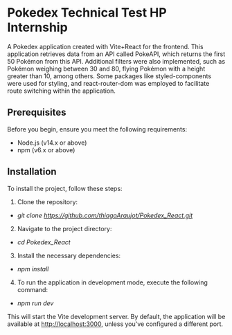 # Pokedex Technical Test HP Internship 

A Pokedex application created with Vite+React for the frontend. This application retrieves data from an API called PokeAPI, which returns the first 50 Pokémon from this API. Additional filters were also implemented, such as Pokémon weighing between 30 and 80, flying Pokémon with a height greater than 10, among others. Some packages like styled-components were used for styling, and react-router-dom was employed to facilitate route switching within the application.

## Prerequisites

Before you begin, ensure you meet the following requirements:
- Node.js (v14.x or above)
- npm (v6.x or above) 

## Installation

To install the project, follow these steps:

1. Clone the repository:
- *git clone https://github.com/thiagoAraujot/Pokedex_React.git*

2. Navigate to the project directory:
- *cd Pokedex_React*

3. Install the necessary dependencies:
- *npm install*

4. To run the application in development mode, execute the following command:

- *npm run dev*

This will start the Vite development server. By default, the application will be available at [http://localhost:3000](http://localhost:3000), unless you've configured a different port.
